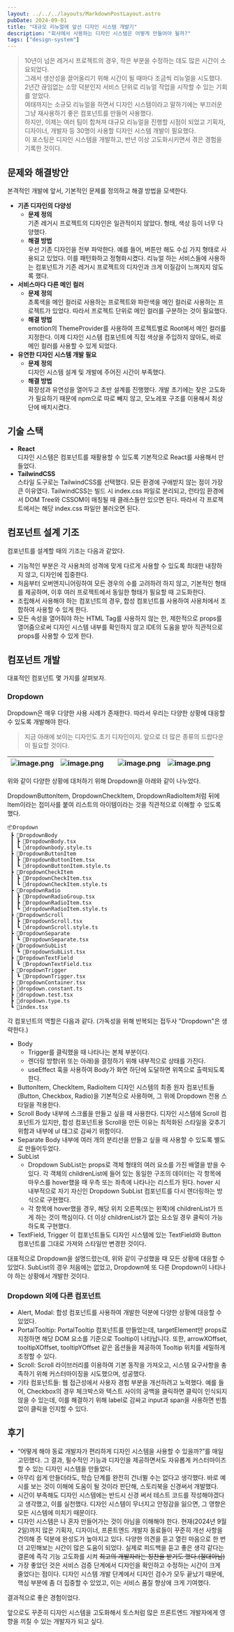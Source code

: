 ```yaml
---
layout: ../../../layouts/MarkdownPostLayout.astro
pubDate: 2024-09-01
title: "대규모 리뉴얼에 앞선 디자인 시스템 개발기"
description: "회사에서 사용하는 디자인 시스템은 어떻게 만들어야 될까?"
tags: ["design-system"]
---
```


> 10년이 넘은 레거시 프로젝트의 경우, 작은 부분을 수정하는 데도 많은 시간이 소요되었다.  
그래서 생산성을 끌어올리기 위해 시간이 될 때마다 조금씩 리뉴얼을 시도했다.  
2년간 끊임없는 소망 덕분인지 서비스 단위로 리뉴얼 작업을 시작할 수 있는 기회를 얻었다.  
여태까지는 소규모 리뉴얼을 하면서 디자인 시스템이라고 말하기에는 부끄러운 그냥 재사용하기 좋은 컴포넌트를 만들어 사용했다.  
하지만, 이제는 여러 팀이 합쳐져 대규모 리뉴얼을 진행할 시점이 되었고 기획자, 디자이너, 개발자 등 30명이 사용할 디자인 시스템 개발이 필요했다.  
이 포스팅은 디자인 시스템을 개발하고, 반년 이상 고도화시키면서 겪은 경험을 기록한 것이다.

## 문제와 해결방안

본격적인 개발에 앞서, 기본적인 문제를 정의하고 해결 방법을 모색한다.

- **기존 디자인의 다양성**
  - **문제 정의**  
    기존 레거시 프로젝트의 디자인은 일관적이지 않았다. 형태, 색상 등이 너무 다양했다.
  - **해결 방법**  
    우선 기존 디자인을 전부 파악한다. 예를 들어, 버튼만 해도 수십 가지 형태로 사용되고 있었다. 이를 패턴화하고 정형화시켰다. 리뉴얼 하는 서비스들에 사용하는 컴포넌트가 기존 레거시 프로젝트의 디자인과 크게 이질감이 느껴지지 않도록 했다. 
- **서비스마다 다른 메인 컬러**
  - **문제 정의**  
    초록색을 메인 컬러로 사용하는 프로젝트와 파란색을 메인 컬러로 사용하는 프로젝트가 있었다. 따라서 프로젝트 단위로 메인 컬러를 구분하는 것이 필요했다.
  - **해결 방법**  
    emotion의 ThemeProvider를 사용하여 프로젝트별로 Root에서 메인 컬러를 지정한다. 이제 디자인 시스템 컴포넌트에 직접 색상을 주입하지 않아도, 바로 메인 컬러를 사용할 수 있게 되었다.
- **유연한 디자인 시스템 개발 필요**
  - **문제 정의**  
    디자인 시스템 설계 및 개발에 주어진 시간이 부족했다. 
  - **해결 방법**  
    확장성과 유연성을 열어두고 초반 설계를 진행했다. 개발 초기에는 잦은 고도화가 필요하기 때문에 npm으로 따로 빼지 않고, 모노레포 구조를 이용해서 최상단에 배치시켰다.

## 기술 스택

- **React**  
  디자인 시스템은 컴포넌트를 재활용할 수 있도록 기본적으로 React를 사용해서 만들었다.
- **TailwindCSS**  
  스타일 도구로는 TailwindCSS를 선택했다. 모든 환경에 구애받지 않는 점이 가장 큰 이유였다. TailwindCSS는 빌드 시 index.css 파일로 분리되고, 런타임 환경에서 DOM Tree와 CSSOM이 매칭될 때 클래스들만 있으면 된다. 따라서 각 프로젝트에서는 해당 index.css 파일만 불러오면 된다.

## 컴포넌트 설계 기조

컴포넌트를 설계할 때의 기조는 다음과 같았다.

- 기능적인 부분은 각 사용처의 성격에 맞게 다르게 사용할 수 있도록 최대한 내장하지 않고, 디자인에 집중한다.
- 처음부터 오버엔지니어링하여 모든 경우의 수를 고려하려 하지 않고, 기본적인 형태를 제공하며, 이후 여러 프로젝트에서 동일한 형태가 필요할 때 고도화한다.
- 조립해서 사용해야 하는 컴포넌트의 경우, 합성 컴포넌트를 사용하여 사용처에서 조합하여 사용할 수 있게 한다.
- 모든 속성을 열어줘야 하는 HTML Tag를 사용하지 않는 한, 제한적으로 props를 열어줌으로써 디자인 시스템 내부를 확인하지 않고 IDE의 도움을 받아 직관적으로 props를 사용할 수 있게 한다.

## 컴포넌트 개발

대표적인 컴포넌트 몇 가지를 살펴보자.

### Dropdown

Dropdown은 매우 다양한 사용 사례가 존재한다. 따라서 우리는 다양한 상황에 대응할 수 있도록 개발해야 한다.

> 지금 아래에 보이는 디자인도 초기 디자인이지. 앞으로 더 많은 종류의 드랍다운이 필요할 것이다.

| ![image.png](../images/design-system/1.png) | ![image.png](../images/design-system/2.png) |     | ![image.png](../images/design-system/3.png) | ![image.png](../images/design-system/4.png) |
| ------------------------------------------- | ------------------------------------------- | --- | ------------------------------------------- | ------------------------------------------- |

위와 같이 다양한 상황에 대처하기 위해 Dropdown을 아래와 같이 나누었다.

DropdownButtonItem, DropdownCheckItem, DropdownRadioItem처럼 뒤에 Item이라는 접미사를 붙여 리스트의 아이템이라는 것을 직관적으로 이해할 수 있도록 했다.

```
📦Dropdown
 ┣ 📂DropdownBody
 ┃ ┣ 📜DropdownBody.tsx
 ┃ ┗ 📜dropdownbody.style.ts
 ┣ 📂DropdownButtonItem
 ┃ ┣ 📜DropdownButtonItem.tsx
 ┃ ┗ 📜dropdownButtonItem.style.ts
 ┣ 📂DropdownCheckItem
 ┃ ┣ 📜DropdownCheckItem.tsx
 ┃ ┗ 📜dropdownCheckItem.style.ts
 ┣ 📂DropdownRadio
 ┃ ┣ 📜DropdownRadioGroup.tsx
 ┃ ┣ 📜DropdownRadioItem.tsx
 ┃ ┗ 📜dropdownRadioItem.style.ts
 ┣ 📂DropdownScroll
 ┃ ┣ 📜DropdownScroll.tsx
 ┃ ┗ 📜dropdownScroll.style.ts
 ┣ 📂DropdownSeparate
 ┃ ┗ 📜DropdownSeparate.tsx
 ┣ 📂DropdownSubList
 ┃ ┗ 📜DropdownSubList.tsx
 ┣ 📂DropdownTextField
 ┃ ┗ 📜DropdownTextField.tsx
 ┣ 📂DropdownTrigger
 ┃ ┗ 📜DropdownTrigger.tsx
 ┣ 📜DropdownContainer.tsx
 ┣ 📜dropdown.constant.ts
 ┣ 📜dropdown.test.tsx
 ┣ 📜dropdown.type.ts
 ┗ 📜index.tsx
```

각 컴포넌트의 역할은 다음과 같다.
(가독성을 위해 반복되는 접두사 "Dropdown"은 생략한다.)

- Body
  - Trigger를 클릭했을 때 나타나는 본체 부분이다.
  - 렌더링 방향(위 또는 아래)을 결정하기 위해 내부적으로 상태를 가진다.
  - useEffect 훅을 사용하여 Body가 화면 하단에 도달하면 위쪽으로 출력되도록 한다.
- ButtonItem, CheckItem, RadioItem
  디자인 시스템의 최종 원자 컴포넌트들(Button, Checkbox, Radio)을 기본적으로 사용하며, 그 위에 Dropdown 전용 스타일을 적용한다.
- Scroll
  Body 내부에 스크롤을 만들고 싶을 때 사용한다. 디자인 시스템에 Scroll 컴포넌트가 있지만, 합성 컴포넌트용 Scroll을 만든 이유는 최적화된 스타일을 갖추기 위함과 내부에 ul 태그로 감싸기 위함이다.
- Separate
  Body 내부에 여러 개의 분리선을 만들고 싶을 때 사용할 수 있도록 별도로 만들어두었다.
- SubList
  - Dropdown SubList는 props로 객체 형태의 여러 요소를 가진 배열을 받을 수 있다. 각 객체의 childrenList에 들어 있는 동일한 구조의 데이터는 각 항목에 마우스를 hover했을 때 우측 또는 좌측에 나타나는 리스트가 된다. hover 시 내부적으로 자기 자신인 Dropdown SubList 컴포넌트를 다시 렌더링하는 방식으로 구현했다.
  - 각 항목에 hover했을 경우, 해당 위치 오른쪽(또는 왼쪽)에 childrenList가 뜨게 하는 것이 핵심이다. 더 이상 childrenList가 없는 요소일 경우 클릭이 가능하도록 구현했다.
- TextField, Trigger
  이 컴포넌트들도 디자인 시스템에 있는 TextField와 Button 컴포넌트를 그대로 가져와 스타일만 변경한 것이다.

대표적으로 Dropdown을 설명드렸는데, 위와 같이 구성했을 때 모든 상황에 대응할 수 있었다. SubList의 경우 처음에는 없었고, Dropdown에 또 다른 Dropdown이 나타나야 하는 상황에서 개발한 것이다.

### Dropdown 외에 다른 컴포넌트

- Alert, Modal: 합성 컴포넌트를 사용하여 개발한 덕분에 다양한 상황에 대응할 수 있었다.
- PortalTooltip: PortalTooltip 컴포넌트를 만들었는데, targetElement만 props로 지정하면 해당 DOM 요소를 기준으로 Tooltip이 나타납니다. 또한, arrowXOffset, tooltipXOffset, tooltipYOffset 같은 옵션들을 제공하여 Tooltip 위치를 세밀하게 조정할 수 있다.
- Scroll: Scroll 라이브러리를 이용하여 기본 동작을 가져오고, 시스템 요구사항을 충족하기 위해 커스터마이징을 시도했으며, 성공했다.
- 기타 컴포넌트들: 웹 접근성에서 사용자 경험 부분을 개선하려고 노력했다. 예를 들어, Checkbox의 경우 체크박스와 텍스트 사이의 공백을 클릭하면 클릭이 인식되지 않을 수 있는데, 이를 해결하기 위해 label로 감싸고 input과 span을 사용하면 빈틈없이 클릭을 인지할 수 있다.

## 후기

- “어떻게 해야 동료 개발자가 편리하게 디자인 시스템을 사용할 수 있을까?”를 매일 고민했다. 그 결과, 필수적인 기능과 디자인을 제공하면서도 자유롭게 커스터마이즈할 수 있는 디자인 시스템을 만들었다.
- 아무리 쉽게 만들더라도, 학습 단계를 완전히 건너뛸 수는 없다고 생각했다. 바로 예시를 보는 것이 이해에 도움이 될 것이라 판단해, 스토리북을 신경써서 개발했다.
- 시간이 부족해도 디자인 시스템에는 반드시 신경 써서 테스트 코드를 작성해야겠다고 생각했고, 이를 실천했다. 디자인 시스템이 무너지고 안정감을 잃으면, 그 영향은 모든 시스템에 미치기 때문이다.
- 디자인 시스템은 나 혼자 만들어가는 것이 아님을 이해해야 한다. 현재(2024년 9월 2일)까지 많은 기획자, 디자이너, 프론트엔드 개발자 동료들이 꾸준히 개선 사항을 건의해 준 덕분에 완성도가 높아지고 있다. 다양한 의견을 듣고 열린 마음으로 한 번 더 고민해보는 시간이 많은 도움이 되었다. 실제로 피드백을 듣고 좋은 생각 같다는 결론에 즉각 기능 고도화를 시켜 ~~최고의 개발자라는 칭찬을 받기도 했다.(절대아님)~~
- 가장 좋았던 것은 서비스 검증 단계에서 디자인을 확인하고 수정하는 시간이 크게 줄었다는 점이다. 디자인 시스템 개발 단계에서 디자인 검수가 모두 끝났기 때문에, 핵심 부분에 좀 더 집중할 수 있었고, 이는 서비스 품질 향상에 크게 기여했다.

결과적으로 좋은 경험이었다.

앞으로도 꾸준히 디자인 시스템을 고도화해서 토스처럼 많은 프론트엔드 개발자에게 영향을 끼칠 수 있는 개발자가 되고 싶다.
